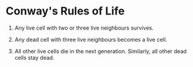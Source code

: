 
# Conway's Rules of Life

1. Any live cell with two or three live neighbours survives.

2. Any dead cell with three live neighbours becomes a live cell.

3. All other live cells die in the next generation. Similarly, all other dead cells stay dead.